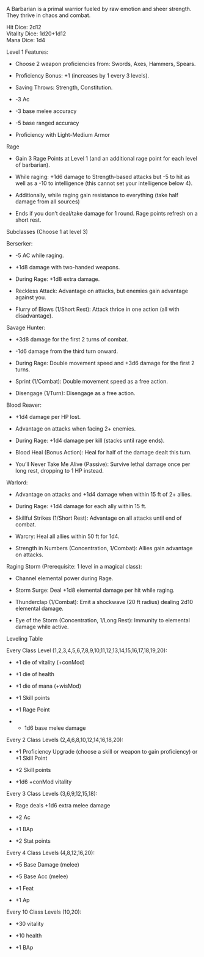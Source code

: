 A Barbarian is a primal warrior fueled by raw emotion and sheer strength. They thrive in chaos and combat.

Hit Dice: 2d12  
Vitality Dice: 1d20+1d12  
Mana Dice: 1d4

Level 1 Features:

- Choose 2 weapon proficiencies from: Swords, Axes, Hammers, Spears.
    
- Proficiency Bonus: +1 (increases by 1 every 3 levels).
    
- Saving Throws: Strength, Constitution.
    
- -3 Ac
    
- -3 base melee accuracy
    
- -5 base ranged accuracy
    
- Proficiency with Light-Medium Armor
    

Rage

- Gain 3 Rage Points at Level 1 (and an additional rage point for each level of barbarian).
    
- While raging: +1d6 damage to Strength-based attacks but -5 to hit as well as a -10 to intelligence (this cannot set your intelligence below 4).
    
- Additionally, while raging gain resistance to everything (take half damage from all sources)
    
- Ends if you don’t deal/take damage for 1 round. Rage points refresh on a short rest.
    

Subclasses (Choose 1 at level 3)

Berserker:

- -5 AC while raging.
    
- +1d8 damage with two-handed weapons.
    
- During Rage: +1d8 extra damage.
    
- Reckless Attack: Advantage on attacks, but enemies gain advantage against you.
    
- Flurry of Blows (1/Short Rest): Attack thrice in one action (all with disadvantage).
    

Savage Hunter:

- +3d8 damage for the first 2 turns of combat.
    
- -1d6 damage from the third turn onward.
    
- During Rage: Double movement speed and +3d6 damage for the first 2 turns.
    
- Sprint (1/Combat): Double movement speed as a free action.
    
- Disengage (1/Turn): Disengage as a free action.
    

Blood Reaver:

- +1d4 damage per HP lost.
    
- Advantage on attacks when facing 2+ enemies.
    
- During Rage: +1d4 damage per kill (stacks until rage ends).
    
- Blood Heal (Bonus Action): Heal for half of the damage dealt this turn.
    
- You’ll Never Take Me Alive (Passive): Survive lethal damage once per long rest, dropping to 1 HP instead.
    

Warlord:

- Advantage on attacks and +1d4 damage when within 15 ft of 2+ allies.
    
- During Rage: +1d4 damage for each ally within 15 ft.
    
- Skillful Strikes (1/Short Rest): Advantage on all attacks until end of combat.
    
- Warcry: Heal all allies within 50 ft for 1d4.
    
- Strength in Numbers (Concentration, 1/Combat): Allies gain advantage on attacks.
    

Raging Storm (Prerequisite: 1 level in a magical class):

- Channel elemental power during Rage.
    
- Storm Surge: Deal +1d8 elemental damage per hit while raging.
    
- Thunderclap (1/Combat): Emit a shockwave (20 ft radius) dealing 2d10 elemental damage.
    
- Eye of the Storm (Concentration, 1/Long Rest): Immunity to elemental damage while active.
    

Leveling Table

Every Class Level (1,2,3,4,5,6,7,8,9,10,11,12,13,14,15,16,17,18,19,20):

- +1 die of vitality (+conMod)
    
- +1 die of health
    
- +1 die of mana (+wisMod)
    
- +1 Skill points
    
- +1 Rage Point
    
- + 1d6 base melee damage
    

Every 2 Class Levels (2,4,6,8,10,12,14,16,18,20):

- +1 Proficiency Upgrade (choose a skill or weapon to gain proficiency) or +1 Skill Point
    
- +2 Skill points
    
- +1d6 +conMod vitality
    

Every 3 Class Levels (3,6,9,12,15,18):

- Rage deals +1d6 extra melee damage
    
- +2 Ac
    
- +1 BAp
    
- +2 Stat points
    

Every 4 Class Levels (4,8,12,16,20):

- +5 Base Damage (melee)
    
- +5 Base Acc (melee)
    
- +1 Feat
    
- +1 Ap
    

Every 10 Class Levels (10,20):

- +30 vitality
    
- +10 health
    
- +1 BAp
